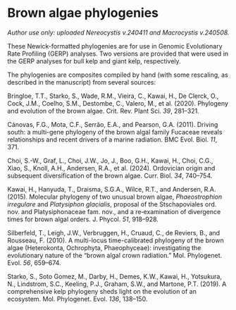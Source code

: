 # Brown algae phylogenies

*Author use only: uploaded Nereocystis v.240411 and Macrocystis v.240508.*

These Newick-formatted phylogenies are for use in Genomic Evolutionary Rate Profiling (GERP) analyses. Two versions are provided that were used in the GERP analyses for bull kelp and giant kelp, respectively.

The phylogenies are composites compiled by hand (with some rescaling, as described in the manuscript) from several sources:

Bringloe, T.T., Starko, S., Wade, R.M., Vieira, C., Kawai, H., De Clerck, O., Cock, J.M., Coelho, S.M., Destombe, C., Valero, M., et al. (2020). Phylogeny and evolution of the brown algae. Crit. Rev. Plant Sci. *39*, 281–321.

Cánovas, F.G., Mota, C.F., Serrão, E.A., and Pearson, G.A. (2011). Driving south: a multi-gene phylogeny of the brown algal family Fucaceae reveals relationships and recent drivers of a marine radiation. BMC Evol. Biol. *11*, 371.

Choi, S.-W., Graf, L., Choi, J.W., Jo, J., Boo, G.H., Kawai, H., Choi, C.G., Xiao, S., Knoll, A.H., Andersen, R.A., et al. (2024). Ordovician origin and subsequent diversification of the brown algae. Curr. Biol. *34*, 740–754.

Kawai, H., Hanyuda, T., Draisma, S.G.A., Wilce, R.T., and Andersen, R.A. (2015). Molecular phylogeny of two unusual brown algae, *Phaeostrophion irregulare* and *Platysiphon glacialis*, proposal of the Stschapoviales ord. nov. and Platysiphonaceae fam. nov., and a re‐examination of divergence times for brown algal orders. J. Phycol. *51*, 918–928.

Silberfeld, T., Leigh, J.W., Verbruggen, H., Cruaud, C., de Reviers, B., and Rousseau, F. (2010). A multi-locus time-calibrated phylogeny of the brown algae (Heterokonta, Ochrophyta, Phaeophyceae): investigating the evolutionary nature of the “brown algal crown radiation.” Mol. Phylogenet. Evol. *56*, 659–674.

Starko, S., Soto Gomez, M., Darby, H., Demes, K.W., Kawai, H., Yotsukura, N., Lindstrom, S.C., Keeling, P.J., Graham, S.W., and Martone, P.T. (2019). A comprehensive kelp phylogeny sheds light on the evolution of an ecosystem. Mol. Phylogenet. Evol. *136*, 138–150.
